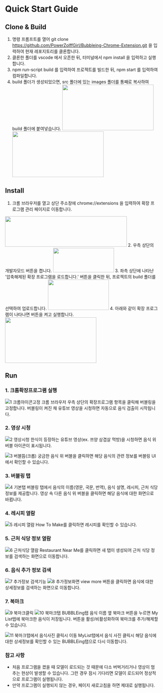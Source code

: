 # Quick Start Guide

## Clone & Build
1. 명령 프롬프트를 열어 git clone https://github.com/PowerZolffGirl/Bubbleing-Chrome-Extension.git 을 입력하여 현재 레포지토리를 클론합니다.
2. 클론한 폴더를 vscode 에서 오픈한 뒤, 터미널에서 npm install 을 입력하고 실행합니다.
3. npm run-script build 를 입력하여 프로젝트를 빌드한 뒤, npm start 를 입력하여 컴파일합니다.
4. build 폴더가 생성되었으면, src 폴더에 있는 images 폴더를 통째로 복사하여 build 폴더에 붙여넣습니다.
<img src = "https://user-images.githubusercontent.com/78165538/172838802-c5940a6c-fce1-442b-9712-27ffc2921fca.png" width="300" height="150"><img src = "https://user-images.githubusercontent.com/78165538/172839603-9442d3d4-f85d-473d-8bd3-b7dc065ca738.png" width="300" height="150">



## Install
1. 크롬 브라우저를 열고 상단 주소창에 chrome://extensions 을 입력하여 확장 프로그램 관리 페이지로 이동합니다.
<img src = "https://user-images.githubusercontent.com/78165538/172838539-fe203024-773a-49a5-b47b-2989c8c26958.png" width="400" height="100">
2. 우측 상단의 개발자모드 버튼을 켭니다.
<img src = "https://user-images.githubusercontent.com/78165538/172841811-766a6608-29e1-44db-bbcc-b848bc471480.png" width="200" height="80">
3. 좌측 상단에 나타난 '압축해제된 확장 프로그램을 로드합니다.' 버튼을 클릭한 뒤, 프로젝트의 build 폴더를 선택하여 업로드합니다.
<img src = "https://user-images.githubusercontent.com/78165538/172841986-bf7c8def-ef65-4545-ada5-14f72ce38216.png" width="200" height="100">
4. 아래와 같이 확장 프로그램이 나타나면 버튼을 켜고 실행합니다.
<img src = "https://user-images.githubusercontent.com/78165538/172840352-d2621d2f-e684-47fa-b737-5dc864bb2427.png" width="300" height="150">


## Run
### 1. 크롬확장프로그램 실행
![1 크롬아이콘고정](https://user-images.githubusercontent.com/53907861/172628852-d0c52f4f-6b29-4c16-92ad-8c0a4e296403.jpg)
크롬 브라우저 우측 상단의 확장프로그램 항목을 클릭해 버블링을 고정합니다.
버블링이 켜진 채 유튜브 영상을 시청하면 자동으로 음식 검출이 시작됩니다.


### 2. 영상 시청
![2  영상시청](https://user-images.githubusercontent.com/53907861/172629702-0bb38533-d44d-4c2a-ac2c-50addb3d34ac.jpg)
한식이 등장하는 유튜브 영상(ex. 쯔양 삼겹살 먹방)을 시청하면 음식 위 버블 아이콘이 표시됩니다.

![3  버블뜸(크롭)](https://user-images.githubusercontent.com/53907861/172630387-f1970b82-47f5-4003-af08-cbc38afbe532.jpg)
궁금한 음식 위 버블을 클릭하면 해당 음식의 관련 정보를 버블링 UI에서 확인할 수 있습니다.


### 3. 버블링 탭
![4  기본탭](https://user-images.githubusercontent.com/53907861/172630430-7b44d086-61f2-4788-a611-8ec416d3da05.jpg)
버블링 탭에서 음식의 이름(영문, 국문, 번역), 음식 설명, 레시피, 근처 식당 정보를 제공합니다.
영상 속 다른 음식 위 버블을 클릭하면 해당 음식에 대한 화면으로 바뀝니다. 


### 4. 레시피 열람
![5  레시피 열람](https://user-images.githubusercontent.com/53907861/172631286-9365a6bd-0283-47c0-b697-12a379eddd28.jpg)
How To Make를 클릭하면 레시피를 확인할 수 있습니다.


### 5. 근처 식당 정보 열람
![6  근처식당 열람](https://user-images.githubusercontent.com/53907861/172631305-719e9db0-9583-4357-bdf2-b216414f041c.jpg)
Restaurant Near Me를 클릭하면 새 탭이 생성되어 근처 식당 정보를 검색하는 화면으로 이동합니다.


### 6. 음식 추가 정보 검색
![7  추가정보 검색기능](https://user-images.githubusercontent.com/53907861/172631461-28d6ebbb-1c70-4fd3-82d5-6a3b1521d0dd.jpg)
![8  추가정보화면](https://user-images.githubusercontent.com/53907861/172631507-8e44bb8d-8b73-493d-868c-f78a7e7acf2a.jpg)
view more 버튼을 클릭하면 음식에 대한 상세정보를 검색하는 화면으로 이동합니다.


### 7. 북마크
![9  북마크클릭](https://user-images.githubusercontent.com/53907861/172631585-748895ec-4225-4347-bfc2-0d3c32953f29.jpg)
![10  북마크탭](https://user-images.githubusercontent.com/53907861/172631592-fdaaf455-3fee-4c84-aee4-97a64533f52c.jpg)
BUBBLEing탭 음식 이름 옆 북마크 버튼을 누르면 My List탭에 북마크한 음식이 저장됩니다.
버튼을 활성/비활성화하여 북마크를 추가/해제할 수 있습니다.

![11  북마크탭에서 음식사진 클릭시 이동](https://user-images.githubusercontent.com/53907861/172631812-9dc33760-e4da-4201-ae40-05ff31e7e4d6.jpg)
MyList탭에서 음식 사진 클릭시 해당 음식에 대한 상세정보를 확인할 수 있는 BUBBLEing탭으로 다시 이동합니다.

### 참고 사항
- 처음 프로그램을 켰을 때 모델이 로드되는 것 때문에 다소 버벅거리거나 영상이 멈추는 현상이 발생할 수 있습니다. 그런 경우 잠시 기다리면 모델이 로드되어 정상적으로 프로그램이 실행됩니다.
- 만약 프로그램이 실행되지 않는 경우, 페이지 새로고침을 하면 제대로 실행됩니다.

